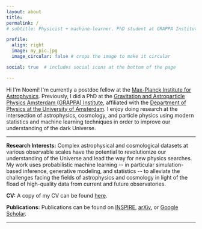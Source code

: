 ```yaml
---
layout: about
title:
permalink: /
# subtitle: Physicist + machine-learner. PhD student at GRAPPA Institute (University of Amsterdam).

profile:
  align: right
  image: my_pic.jpg
  image_circular: false # crops the image to make it circular

social: true  # includes social icons at the bottom of the page

---
```


Hi I'm Noemi! I'm currently a postdoc fellow at the [Max-Planck Institute for Astrophysics](https://www.mpa-garching.mpg.de). Previously, I did a PhD at the [Gravitation and Astroparticle Physics Amsterdam (GRAPPA) Institute](https://www.grappa.amsterdam), affiliated with the [Department of Physics at the University of Amsterdam](https://iop.uva.nl). I enjoy doing research at the intersection of astrophysics, cosmology, and particle physics using modern statistics and machine learning techniques in order to improve our understanding of the dark Universe.

---

**Research Interests:**
Complex astrophysical and cosmological datasets at various observable scales have the potential to revolutionize our understanding of the Universe and lead the way for new physics searches. My work uses probabilistic machine learning -- in particular simulation-based inference, generative modeling, and statistics -- to alleviate the challenges facing the fields of astrophysics and cosmology in light of the fload of high-quality data from current and future observatories. 
<!-- Specifically, I have mainly been developing techniques to analyze dark matter substructures in strong gravitational lensing systems ([1](https://arxiv.org/abs/2205.09126), [2](https://arxiv.org/abs/2209.09918), [3](https://arxiv.org/abs/2211.04365)). Moreover, I've recently got interested in point source analyses in sky-maps ([1](https://arxiv.org/abs/2211.04291)). I also enjoy working on use-inspired method development, in particular for sequential simulation-based inference ([1](https://arxiv.org/abs/2308.08597)). -->

**CV:**
A copy of my CV can be found [here](/assets/pdf/CV_AnauMontel.pdf).

**Publications:** 
Publications can be found on [INSPIRE](https://inspirehep.net/authors/2085617), [arXiv](https://arxiv.org/a/anaumontel_n_1.html), or [Google Scholar](https://scholar.google.com/citations?hl=en&user=5YPLrhoAAAAJ).


---